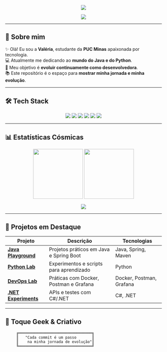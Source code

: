 <!-- HEADER NEON ANIMADO -->
<p align="center">
  <img src="https://capsule-render.vercel.app/api?type=waving&color=0:ff0080,100:7928ca&height=200&section=header&text=👩🏾‍💻+Valéria+no+Universo+do+Código&fontSize=35&fontColor=fff&animation=twinkling&fontAlignY=35" />
</p>

<!-- FRASE DE IMPACTO -->
<p align="center">
  <img src="https://readme-typing-svg.herokuapp.com?font=Fira+Code&size=26&pause=1000&color=FF00FF&center=true&vCenter=true&width=600&lines=Java+Developer+em+formação;Evoluindo+a+cada+commit+🚀" />
</p>

---

## 🌟 Sobre mim

✨ Olá! Eu sou a **Valéria**, estudante da **PUC Minas** apaixonada por tecnologia.  
💻 Atualmente me dedicando ao **mundo do Java e do Python**.  
🎯 Meu objetivo é **evoluir continuamente como desenvolvedora**.  
📚 Este repositório é o espaço para **mostrar minha jornada e minha evolução**.  

---

## 🛠️ Tech Stack

<p align="center">
  <!-- Java e tecnologias -->
  <img src="https://skillicons.dev/icons?i=java,spring,maven,gradle" />  
  <!-- Python -->
  <img src="https://skillicons.dev/icons?i=python" />  
  <!-- Ferramentas -->
  <img src="https://skillicons.dev/icons?i=docker" />
  <img src="https://skillicons.dev/icons?i=postman" />
  <img src="https://skillicons.dev/icons?i=grafana" />  
  <!-- C# e .NET -->
  <img src="https://skillicons.dev/icons?i=cs,dotnet" />  
</p>

---

## 📊 Estatísticas Cósmicas

<p align="center">
  <img src="https://github-readme-stats.vercel.app/api?username=SeuUsuario&show_icons=true&theme=radical&hide_border=true" height="160" />
  <img src="https://github-readme-streak-stats.herokuapp.com?user=SeuUsuario&theme=radical&hide_border=true" height="160" />
</p>

<p align="center">
  <img src="https://github-profile-trophy.vercel.app/?username=SeuUsuario&theme=dracula&row=1&column=6" />
</p>

---

## 🚀 Projetos em Destaque

| Projeto | Descrição | Tecnologias |
|---------|-----------|-------------|
| [**Java Playground**](#) | Projetos práticos em Java e Spring Boot | Java, Spring, Maven |
| [**Python Lab**](#) | Experimentos e scripts para aprendizado | Python |
| [**DevOps Lab**](#) | Práticas com Docker, Postman e Grafana | Docker, Postman, Grafana |
| [**.NET Experiments**](#) | APIs e testes com C#/.NET | C#, .NET |

---

## 🎨 Toque Geek & Criativo

```ascii
     ╔═════════════════════════════════╗
     ║   "Cada commit é um passo       ║
     ║    na minha jornada de evolução"║
     ╚═════════════════════════════════╝
